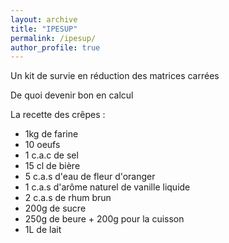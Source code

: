 ```yaml
---
layout: archive
title: "IPESUP"
permalink: /ipesup/
author_profile: true
---
```



Un kit de survie en réduction des matrices carrées
<a href="https://valentinkil.github.io/files/pdf/Reduction.pdf"><i class="fas fa-fw fa-file-pdf zoom" aria-hidden="true"></i></a> 


De quoi devenir bon en calcul
<a href="https://valentinkil.github.io/files/pdf/Calcul.pdf"><i class="fas fa-fw fa-file-pdf zoom" aria-hidden="true"></i></a> 



La recette des crêpes : 
- 1kg de farine 
- 10 oeufs 
- 1 c.a.c de sel 
- 15 cl de bière 
- 5 c.a.s d'eau de fleur d'oranger 
- 1 c.a.s d'arôme naturel de vanille liquide 
- 2 c.a.s de rhum brun
- 200g de sucre
- 250g de beure + 200g pour la cuisson
- 1L de lait 
